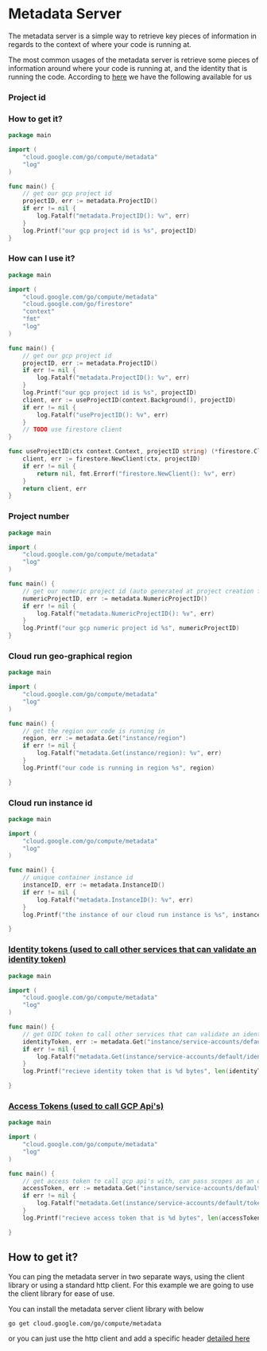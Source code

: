# Metadata Server

The metadata server is a simple way to retrieve key pieces of information in regards to the context of where your code
is running at.

The most common usages of the metadata server is retrieve some pieces of information around where your code is running
at, and the identity that is running the code. According
to [here](https://cloud.google.com/run/docs/reference/container-contract#sandbox) we have the following available for us

### Project id

### How to get it?

```go
package main

import (
	"cloud.google.com/go/compute/metadata"
	"log"
)

func main() {
	// get our gcp project id
	projectID, err := metadata.ProjectID()
	if err != nil {
		log.Fatalf("metadata.ProjectID(): %v", err)
	}
	log.Printf("our gcp project id is %s", projectID)
}
```

### How can I use it?

```go
package main

import (
	"cloud.google.com/go/compute/metadata"
	"cloud.google.com/go/firestore"
	"context"
	"fmt"
	"log"
)

func main() {
	// get our gcp project id
	projectID, err := metadata.ProjectID()
	if err != nil {
		log.Fatalf("metadata.ProjectID(): %v", err)
	}
	log.Printf("our gcp project id is %s", projectID)
	client, err := useProjectID(context.Background(), projectID)
	if err != nil {
		log.Fatalf("useProjectID(): %v", err)
	}
	// TODO use firestore client
}

func useProjectID(ctx context.Context, projectID string) (*firestore.Client, error) {
	client, err := firestore.NewClient(ctx, projectID)
	if err != nil {
		return nil, fmt.Errorf("firestore.NewClient(): %v", err)
	}
	return client, err
}

```

### Project number

```go
package main

import (
	"cloud.google.com/go/compute/metadata"
	"log"
)

func main() {
	// get our numeric project id (auto generated at project creation from gcp)
	numericProjectID, err := metadata.NumericProjectID()
	if err != nil {
		log.Fatalf("metadata.NumericProjectID(): %v", err)
	}
	log.Printf("our gcp numeric project id %s", numericProjectID)
}
```

### Cloud run geo-graphical region

```go
package main

import (
	"cloud.google.com/go/compute/metadata"
	"log"
)

func main() {
	// get the region our code is running in
	region, err := metadata.Get("instance/region")
	if err != nil {
		log.Fatalf("metadata.Get(instance/region): %v", err)
	}
	log.Printf("our code is running in region %s", region)

}
```

### Cloud run instance id

```go
package main

import (
	"cloud.google.com/go/compute/metadata"
	"log"
)

func main() {
	// unique container instance id
	instanceID, err := metadata.InstanceID()
	if err != nil {
		log.Fatalf("metadata.InstanceID(): %v", err)
	}
	log.Printf("the instance of our cloud run instance is %s", instanceID)

}
```

### [Identity tokens (used to call other services that can validate an identity token)](https://cloud.google.com/run/docs/securing/service-identity#identity_tokens)

```go
package main

import (
	"cloud.google.com/go/compute/metadata"
	"log"
)

func main() {
	// get OIDC token to call other services that can validate an identity token
	identityToken, err := metadata.Get("instance/service-accounts/default/identity?audience=https://some.cloud.run.url.com")
	if err != nil {
		log.Fatalf("metadata.Get(instance/service-accounts/default/identity): %v", err)
	}
	log.Printf("recieve identity token that is %d bytes", len(identityToken))

}
```



### [Access Tokens (used to call GCP Api's) ](https://cloud.google.com/run/docs/securing/service-identity#access_tokens)

```go
package main

import (
	"cloud.google.com/go/compute/metadata"
	"log"
)

func main() {
	// get access token to call gcp api's with, can pass scopes as an query param
	accessToken, err := metadata.Get("instance/service-accounts/default/token?scopes=https://www.googleapis.com/auth/drive,https://www.googleapis.com/auth/spreadsheets")
	if err != nil {
		log.Fatalf("metadata.Get(instance/service-accounts/default/token): %v", err)
	}
	log.Printf("recieve access token that is %d bytes", len(accessToken))

}
```

## How to get it?

You can ping the metadata server in two separate ways, using the client library or using a standard http client. For
this example we are going to use the client library for ease of use.

You can install the metadata server client library with below

```shell
go get cloud.google.com/go/compute/metadata
```

or you can just use the http client and add a specific header [detailed here](https://cloud.google.com/compute/docs/metadata/overview#parts-of-a-request)


